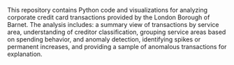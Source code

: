 This repository contains Python code and visualizations for analyzing corporate credit card transactions provided by the London Borough of Barnet.
The analysis includes: 
a summary view of transactions by service area, understanding of creditor classification, grouping service areas based on spending behavior, and anomaly detection, identifying spikes or permanent increases, and providing a sample of anomalous transactions for explanation.
